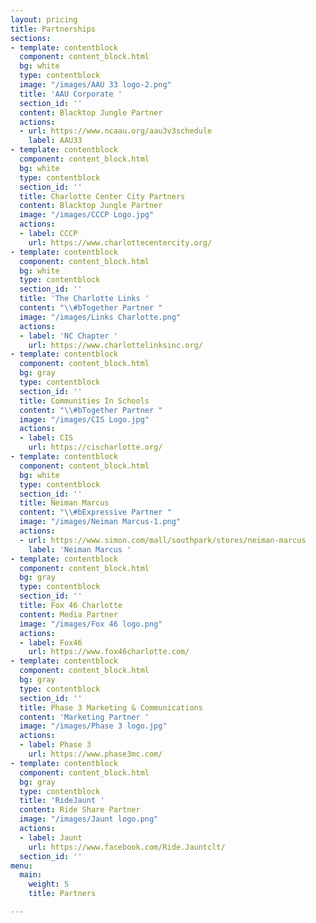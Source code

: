 ```yaml
---
layout: pricing
title: Partnerships
sections:
- template: contentblock
  component: content_block.html
  bg: white
  type: contentblock
  image: "/images/AAU 33 logo-2.png"
  title: 'AAU Corporate '
  section_id: ''
  content: Blacktop Jungle Partner
  actions:
  - url: https://www.ncaau.org/aau3v3schedule
    label: AAU33
- template: contentblock
  component: content_block.html
  bg: white
  type: contentblock
  section_id: ''
  title: Charlotte Center City Partners
  content: Blacktop Jungle Partner
  image: "/images/CCCP Logo.jpg"
  actions:
  - label: CCCP
    url: https://www.charlottecentercity.org/
- template: contentblock
  component: content_block.html
  bg: white
  type: contentblock
  section_id: ''
  title: 'The Charlotte Links '
  content: "\\#bTogether Partner "
  image: "/images/Links Charlotte.png"
  actions:
  - label: 'NC Chapter '
    url: https://www.charlottelinksinc.org/
- template: contentblock
  component: content_block.html
  bg: gray
  type: contentblock
  section_id: ''
  title: Communities In Schools
  content: "\\#bTogether Partner "
  image: "/images/CIS Logo.jpg"
  actions:
  - label: CIS
    url: https://cischarlotte.org/
- template: contentblock
  component: content_block.html
  bg: white
  type: contentblock
  section_id: ''
  title: Neiman Marcus
  content: "\\#bExpressive Partner "
  image: "/images/Neiman Marcus-1.png"
  actions:
  - url: https://www.simon.com/mall/southpark/stores/neiman-marcus
    label: 'Neiman Marcus '
- template: contentblock
  component: content_block.html
  bg: gray
  type: contentblock
  section_id: ''
  title: Fox 46 Charlotte
  content: Media Partner
  image: "/images/Fox 46 logo.png"
  actions:
  - label: Fox46
    url: https://www.fox46charlotte.com/
- template: contentblock
  component: content_block.html
  bg: gray
  type: contentblock
  section_id: ''
  title: Phase 3 Marketing & Communications
  content: 'Marketing Partner '
  image: "/images/Phase 3 logo.jpg"
  actions:
  - label: Phase 3
    url: https://www.phase3mc.com/
- template: contentblock
  component: content_block.html
  bg: gray
  type: contentblock
  title: 'RideJaunt '
  content: Ride Share Partner
  image: "/images/Jaunt logo.png"
  actions:
  - label: Jaunt
    url: https://www.facebook.com/Ride.Jauntclt/
  section_id: ''
menu:
  main:
    weight: 5
    title: Partners

---
```

